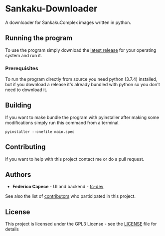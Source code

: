 # Sankaku-Downloader

A downloader for SankakuComplex images written in python.

## Running the program

To use the program simply download the [latest release](https://github.com/fc-dev/Sankaku-Downloader/releases/latest) for your operating system and run it.

### Prerequisites

To run the program directly from source you need python (3.7.4) installed, but if you download a release it's already bundled with python so you don't need to download it.

## Building

If you want to make bundle the program with pyinstaller after making some modifications simply run this command from a terminal.

```
pyinstaller --onefile main.spec
```

## Contributing

If you want to help with this project contact me or do a pull request.



## Authors

* **Federico Capece** - UI and backend - [fc-dev](https://github.com/fc-dev)

See also the list of [contributors](https://github.com/fc-dev/Sankaku-Downloader/contributors) who participated in this project.

## License

This project is licensed under the GPL3 License - see the [LICENSE](LICENSE) file for details